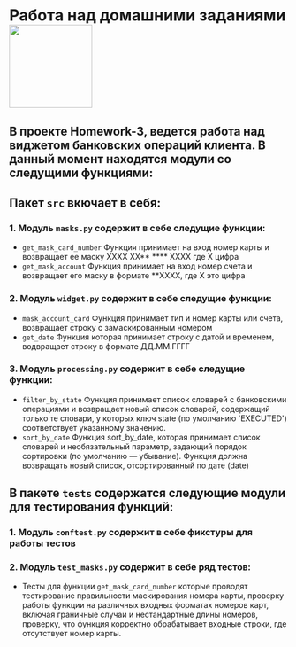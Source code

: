 # Работа над домашними заданиями <img src="https://my.sky.pro/5987ea2b7acbe5e5379157f8c4f0fb7f.svg" width="150">

## В проекте Homework-3, ведется работа над виджетом банковских операций клиента. В данный момент находятся модули со следущими функциями:

## Пакет `src` вкючает в себя:

### 1. Модуль `masks.py` содержит в себе следущие функции:
- `get_mask_card_number` Функция принимает на вход номер карты и возвращает ее маску XXXX XX** **** XXXX где X цифра
- `get_mask_account` Функция принимает на вход номер счета и возвращает его маску в формате **XXXX, где X это цифра

### 2. Модуль `widget.py` содержит в себе следущие функции:
- `mask_account_card` Функция принимает тип и номер карты или счета,
    возвращает строку с замаскированным номером
- `get_date` Функция которая принимает строку с датой и временем,
    водвращает строку в формате ДД.ММ.ГГГГ

### 3. Модуль `processing.py` содержит в себе следущие функции:
- `filter_by_state` Функция принимает список словарей с банковскими операциями и возвращает новый список словарей,
    содержащий только те словари, у которых ключ state (по умолчанию 'EXECUTED') соответствует указанному значению.
- `sort_by_date` Функция sort_by_date, которая принимает список словарей и необязательный параметр, задающий порядок сортировки
    (по умолчанию — убывание). Функция должна возвращать новый список, отсортированный по дате (date)

## В пакете `tests` содержатся следующие модули для тестирования функций:

### 1. Модуль `conftest.py` содержит в себе фикстуры для работы тестов

### 2. Модуль `test_masks.py` содержит в себе ряд тестов:
- Тесты для функции `get_mask_card_number` которые проводят тестирование правильности маскирования номера карты, 
проверку работы функции на различных входных форматах номеров карт, включая граничные случаи и нестандартные длины номеров,
проверку, что функция корректно обрабатывает входные строки, где отсутствует номер карты.